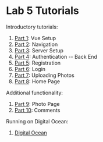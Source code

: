 # Lab 5 Tutorials

Introductory tutorials:

1. [Part 1](/tutorials/part1.md): Vue Setup
1. [Part 2](tutorials/part2.md): Navigation
1. [Part 3](tutorials/part3.md): Server Setup
1. [Part 4](tutorials/part4.md): Authentication -- Back End
1. [Part 5](tutorials/part5.md): Registration
1. [Part 6](tutorials/part6.md): Login
1. [Part 7](tutorials/part7.md): Uploading Photos
1. [Part 8](tutorials/part8.md): Home Page

Additional functionality:

1. [Part 9](/tutorials/part9.md): Photo Page
1. [Part 10](/tutorials/part10.md): Comments

Running on Digital Ocean:

1. [Digital Ocean](/tutorials/digital-ocean.md)
